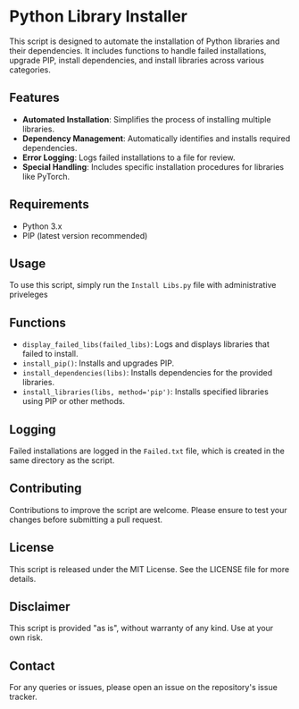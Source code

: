 # Python Library Installer

This script is designed to automate the installation of Python libraries and their dependencies. It includes functions to handle failed installations, upgrade PIP, install dependencies, and install libraries across various categories.

## Features

- **Automated Installation**: Simplifies the process of installing multiple libraries.
- **Dependency Management**: Automatically identifies and installs required dependencies.
- **Error Logging**: Logs failed installations to a file for review.
- **Special Handling**: Includes specific installation procedures for libraries like PyTorch.

## Requirements

- Python 3.x
- PIP (latest version recommended)

## Usage

To use this script, simply run the `Install Libs.py` file with administrative priveleges

## Functions

- `display_failed_libs(failed_libs)`: Logs and displays libraries that failed to install.
- `install_pip()`: Installs and upgrades PIP.
- `install_dependencies(libs)`: Installs dependencies for the provided libraries.
- `install_libraries(libs, method='pip')`: Installs specified libraries using PIP or other methods.

## Logging

Failed installations are logged in the `Failed.txt` file, which is created in the same directory as the script.

## Contributing

Contributions to improve the script are welcome. Please ensure to test your changes before submitting a pull request.

## License

This script is released under the MIT License. See the LICENSE file for more details.

## Disclaimer

This script is provided "as is", without warranty of any kind. Use at your own risk.

## Contact

For any queries or issues, please open an issue on the repository's issue tracker.

